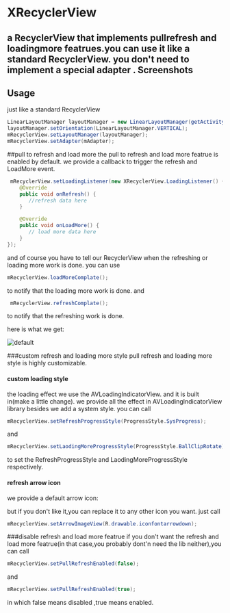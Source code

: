 # XRecyclerView
a RecyclerView that implements pullrefresh and loadingmore featrues.you can use it like a standard RecyclerView.
you don't need to implement a special adapter .
Screenshots
-----------

Usage
-----
just like a standard RecyclerView
```java
LinearLayoutManager layoutManager = new LinearLayoutManager(getActivity());
layoutManager.setOrientation(LinearLayoutManager.VERTICAL);
mRecyclerView.setLayoutManager(layoutManager);
mRecyclerView.setAdapter(mAdapter);
```
##pull to refresh and load more
the pull to refresh and load more featrue is enabled by default. we provide a callback to trigger the refresh and LoadMore event.
```java
 mRecyclerView.setLoadingListener(new XRecyclerView.LoadingListener() {
    @Override
    public void onRefresh() {
       //refresh data here
    }

    @Override
    public void onLoadMore() {
       // load more data here
    }
});
```
and of course you have to tell our RecyclerView when the refreshing or loading more work is done.
you can use
```java
mRecyclerView.loadMoreComplate();
```
to notify that the loading more work is done.
and

```java
 mRecyclerView.refreshComplate();
```

to notify that the refreshing work is done.

here is what we get:

![default](https://github.com/jianghejie/XRecyclerView/blob/master/art/default.gif)

###custom refresh and loading more style
pull refresh and loading more style is highly customizable.
#### custom loading style
the loading effect we use the AVLoadingIndicatorView. and it is built in(make a little change).
we provide all the effect in AVLoadingIndicatorView library besides we add a system style.
you can call 
```java
mRecyclerView.setRefreshProgressStyle(ProgressStyle.SysProgress);
```
and 
```java
mRecyclerView.setLaodingMoreProgressStyle(ProgressStyle.BallClipRotate);
```
to set the RefreshProgressStyle and  LaodingMoreProgressStyle respectively.
#### refresh arrow icon
we provide a default arrow icon:

but if you don't like it,you can replace it to any other icon  you want.
just call
```java
mRecyclerView.setArrowImageView(R.drawable.iconfontarrowdown);
```

###disable refresh and load more featrue
if you don't want the refresh and load more featrue(in that case,you probably dont'n need the lib neither),you can call
```java
mRecyclerView.setPullRefreshEnabled(false);
```
and
```java
mRecyclerView.setPullRefreshEnabled(true);
```
in which false means disabled ,true means enabled.
